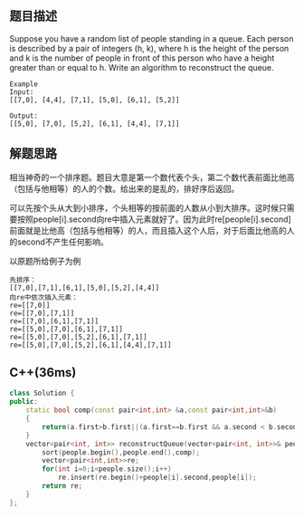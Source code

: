 ## 题目描述
Suppose you have a random list of people standing in a queue. Each person is described by a pair of integers (h, k), where h is the height of the person and k is the number of people in front of this person who have a height greater than or equal to h. Write an algorithm to reconstruct the queue. 
```
Example 
Input:
[[7,0], [4,4], [7,1], [5,0], [6,1], [5,2]]

Output:
[[5,0], [7,0], [5,2], [6,1], [4,4], [7,1]]
```
## 解题思路
相当神奇的一个排序题。题目大意是第一个数代表个头，第二个数代表前面比他高（包括与他相等）的人的个数。给出来的是乱的，排好序后返回。

可以先按个头从大到小排序，个头相等的按前面的人数从小到大排序。这时候只需要按照people[i].second向re中插入元素就好了。因为此时re[people[i].second]前面就是比他高（包括与他相等）的人，而且插入这个人后，对于后面比他高的人的second不产生任何影响。

以原题所给例子为例
```
先排序：
[[7,0],[7,1],[6,1],[5,0],[5,2],[4,4]]
向re中依次插入元素：
re=[[7,0]]
re=[[7,0],[7,1]]
re=[[7,0],[6,1],[7,1]]
re=[[5,0],[7,0],[6,1],[7,1]]
re=[[5,0],[7,0],[5,2],[6,1],[7,1]]
re=[[5,0],[7,0],[5,2],[6,1],[4,4],[7,1]]
```
## C++(36ms)
```cpp
class Solution {
public:
    static bool comp(const pair<int,int> &a,const pair<int,int>&b)
    {
        return(a.first>b.first||(a.first==b.first && a.second < b.second));
    }
    vector<pair<int, int>> reconstructQueue(vector<pair<int, int>>& people) {
        sort(people.begin(),people.end(),comp);
        vector<pair<int,int>>re;
        for(int i=0;i<people.size();i++)
            re.insert(re.begin()+people[i].second,people[i]);
        return re;
    }
};
```
